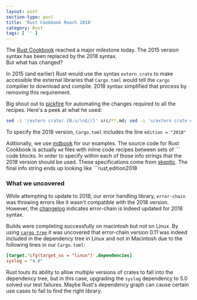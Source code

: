 ```yaml
---
layout: post
section-type: post
title: 'Rust Cookbook Reach 2018'
category: Rust
tags: [ '' ]
---
```


The [Rust Cookbook] reached a major milestone today.  The 2015 
version syntax has been replaced by the 2018 syntax.  
But what has changed?

In 2015 (and earlier) Rust would use the syntax `extern crate` to
make accessible the external libraries that `Cargo.toml` would
tell the `cargo` compilier to download and compile.  2018 syntax
simplified that process by removing this requirement.

Big shout out to [pickfire] for automating the changes required
to all the recipes.  Here's a peek at what he used:

```bash
sed -i '/extern crate/ {N;s/\n$//}' src/**.md; sed -i 's/extern crate error_chain;/use error_chain::error_chain;/; s/extern crate lazy_static;/use lazy_static::lazy_static;/; s/extern crate bitflags;/use bitflags::bitflags;/; s/extern crate serde_json;/ use serde_json::json;/; s/extern crate serde_derive;/use serde::{Serialize, Deserialize};/; /macro_use/d; /extern crate/ d; s/```rust/```rust,edition2018/; s/bail!/error_chain::&/; s/\(debug\|info\|warn\|error\)!/log::&/;' src/**.md
```

To specify the 2018 version, `Cargo.toml` includes the line
`edition = "2018"`

Aditionally, we use [mdbook] for our examples.  The source code
for Rust Cookbook is actually `md` files with inline code recipes
between sets of \`\`\` code blocks.  In order to specify within
each of those info strings that the 2018 version should be used.
These specifications come from [skeptic].  The final info string
ends up looking like \`\`\`rust,edition2018

### What we uncovered

While attempting to update to 2018, our error handling library,
`error-chain` was throwing errors like it wasn't compatible with
the 2018 version.  However, the [changelog] indicates error-chain
is indeed updated for 2018 syntax.  

Builds were completing successfully on macintosh but not on
Linux.  By using [`cargo tree`] it was uncovered that
error-chain version 0.11 was indeed included in the dependency
tree in Linux and not in Macintosh due to the following lines
in our `Cargo.toml`:

```toml
[target.'cfg(target_os = "linux")'.dependencies]
syslog = "4.0"
```

Rust touts its ability to allow multiple versions of crates
to fall into the dependency tree, but in this case, upgrading
the `syslog` dependency to 5.0 solved our test failures.  Maybe
Rust's dependency graph can cause certain use cases to fail
to find the right library.

[Rust Cookbook]: https://rust-lang-nursery.github.io/rust-cookbook/
[pickfire]: https://github.com/pickfire
[mdbook]: https://github.com/rust-lang/mdBook
[skeptic]: https://github.com/budziq/rust-skeptic
[changelog]: https://github.com/rust-lang-nursery/error-chain/blob/master/CHANGELOG.md
[`cargo tree`]: https://github.com/sfackler/cargo-tree